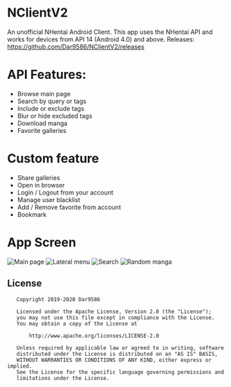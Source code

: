 # NClientV2
An unofficial NHentai Android Client.
This app uses the NHentai API and works for devices from API 14 (Android 4.0) and above.
Releases: https://github.com/Dar9586/NClientV2/releases
# API Features:
  - Browse main page
  - Search by query or tags
  - Include or exclude tags
  - Blur or hide excluded tags
  - Download manga
  - Favorite galleries
# Custom feature
  - Share galleries
  - Open in browser
  - Login / Logout from your account
  - Manage user blacklist
  - Add / Remove favorite from account
  - Bookmark
# App Screen
![Main page](https://raw.githubusercontent.com/Dar9586/NClientV2/master/readme/images/img1.jpg)
![Lateral menu](https://raw.githubusercontent.com/Dar9586/NClientV2/master/readme/images/img2.jpg)
![Search](https://raw.githubusercontent.com/Dar9586/NClientV2/master/readme/images/img3.jpg)
![Random manga](https://raw.githubusercontent.com/Dar9586/NClientV2/master/readme/images/img4.jpg)

## License
```
   Copyright 2019-2020 Dar9586

   Licensed under the Apache License, Version 2.0 (the "License");
   you may not use this file except in compliance with the License.
   You may obtain a copy of the License at

       http://www.apache.org/licenses/LICENSE-2.0

   Unless required by applicable law or agreed to in writing, software
   distributed under the License is distributed on an "AS IS" BASIS,
   WITHOUT WARRANTIES OR CONDITIONS OF ANY KIND, either express or implied.
   See the License for the specific language governing permissions and
   limitations under the License.
```

